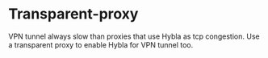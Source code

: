 Transparent-proxy
=================

VPN tunnel always slow than proxies that use Hybla as tcp congestion.  Use a transparent proxy to enable Hybla for VPN tunnel too.
